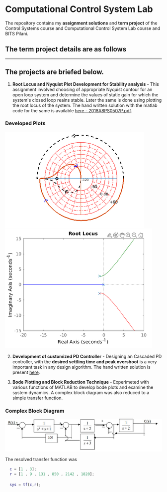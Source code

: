 # Computational Control System Lab

The repository contains my __assignment solutions__ and __term project__ of the Control Systems course and Computational Control System Lab course and BITS Pilani. 

## The term project details are as follows 




---

## The projects are briefed below. 

  1. **Root Locus and Nyquist Plot Development for Stability analysis** - This assignment involved choosing of appropriate Nyquist contour for an open loop system and determine the values of static gain for which the system's closed loop reains stable. Later the same is done using plotting the root locus of the system. The hand written solution with the matlab code for the same is available [here - 2018A8PS0507P.pdf](https://github.com/Jash-2000/Computational-Control-System-Lab/blob/master/2018A8PS0507P.pdf).

### Developed Plots
  ![Nyquist Plot](https://github.com/Jash-2000/Computational-Control-System-Lab/blob/master/Nyquist%20plot.PNG) ![Root Locus](https://github.com/Jash-2000/Computational-Control-System-Lab/blob/master/Root%20locus.PNG)

  2. **Development of customized PD Controller** - Designing an Cascaded PD controller, with the **desired settling time and peak overshoot** is a very important task in any design algorithm. The hand written solution is present [here](https://github.com/Jash-2000/Computational-Control-System-Lab/blob/master/2018A8PS0507P.pdf).

  3.  **Bode Plotting and Block Reduction Technique** - Experimeted with various functions of MATLAB to develop bode plots and examine the system dynamics. A complex block diagram was also reduced to a simple transfer function. 

  ### Complex Block Diagram 

  ![BD](https://github.com/Jash-2000/Computational-Control-System-Lab/blob/master/Block%20Diagram.JPG)

  The resolved transfer function was 

  ```MATLAB
    c = [1 , 3];
    r = [1 , 9 , 131 , 850 , 2142 , 1820];

    sys = tf(c,r);
  ```


